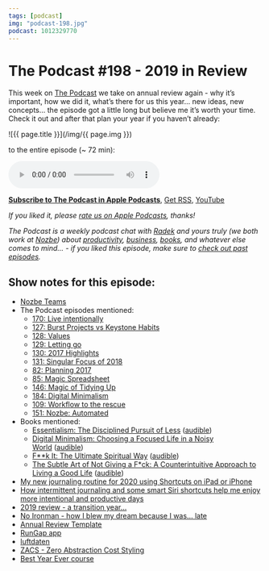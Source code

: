 ```yaml
---
tags: [podcast]
img: "podcast-198.jpg"
podcast: 1012329770
---
```


# The Podcast #198 - 2019 in Review

This week on [The Podcast][p] we take on annual review again - why it’s important, how we did it, what’s there for us this year... new ideas, new concepts... the episode got a little long but believe me it’s worth your time. Check it out and after that plan your year if you haven’t already:

<!--More-->

![{{ page.title }}](/img/{{ page.img }})

 to the entire episode (~ 72 min):

<audio controls>
<source src="https://files.nozbe.com/podcast/198.mp3" type="audio/mpeg">
</audio>

**[Subscribe to The Podcast in Apple Podcasts][i]**, [Get RSS][rss], [YouTube][y]

*If you liked it, please [rate us on Apple Podcasts][i], thanks!*

*The Podcast is a weekly podcast chat with [Radek][r] and yours truly (we both work at [Nozbe][n]) about [productivity](/productivity), [business](/business), [books](/books), and whatever else comes to mind… - if you liked this episode, make sure to [check out past episodes](/podcast).*

## Show notes for this episode:

  * [Nozbe Teams](https://nozbe.com/teams/)
  * The Podcast episodes mentioned:
    * [170: Live intentionally](/podcast-170)
    * [127: Burst Projects vs Keystone Habits](/podcast-127)
    * [128: Values](/podcast-128)
    * [129: Letting go](/podcast-129)
    * [130: 2017 Highlights](/podcast-130)
    * [131: Singular Focus of 2018](/podcast-131)
    * [82: Planning 2017](/podcast-62)
    * [85: Magic Spreadsheet](/podcast-65)
    * [146: Magic of Tidying Up](/podcast-146)
    * [184: Digital Minimalism](/podcast-184)
    * [109: Workflow to the rescue](/podcast-109)
    * [151: Nozbe: Automated](/podcast-151)
  * Books mentioned:
    * [Essentialism: The Disciplined Pursuit of Less](https://www.amazon.com/Essentialism-Disciplined-Pursuit-Greg-McKeown/dp/0804137382/) ([audible](https://www.audible.com/pd/Essentialism-Audiobook/B00IWZ6XGA))
    * [Digital Minimalism: Choosing a Focused Life in a Noisy World](https://www.amazon.com/Digital-Minimalism-Choosing-Focused-Noisy/dp/0525536515/) ([audible](https://www.audible.com/pd/Digital-Minimalism-Audiobook/B07LGF8TCJ))
    * [F**k It: The Ultimate Spiritual Way](https://www.amazon.com/F-k-Ultimate-Spiritual-Way/dp/1401945996/) ([audible](https://www.audible.com/pd/F-k-It-Audiobook/B00IFLFF2Y))
    * [The Subtle Art of Not Giving a F*ck: A Counterintuitive Approach to Living a Good Life](https://www.amazon.com/Subtle-Art-Not-Giving-Counterintuitive/dp/0062457713/) ([audible](https://www.audible.com/pd/The-Subtle-Art-of-Not-Giving-a-F-ck-Audiobook/B01I28NFEE))
  * [My new journaling routine for 2020 using Shortcuts on iPad or iPhone](https://sliwinski.com/newjournal/)
  * [How intermittent journaling and some smart Siri shortcuts help me enjoy more intentional and productive days](https://sliwinski.com/journaling/)
  * [2019 review - a transition year...](https://sliwinski.com/2019/)
  * [No Ironman - how I blew my dream because I was... late](https://sliwinski.com/noiron/)
  * [Annual Review Template](https://nozbe.how/nf9bi)
  * [RunGap app](https://www.rungap.com/)
  * [luftdaten](https://luftdaten.info/)
  * [ZACS - Zero Abstraction Cost Styling](https://github.com/Nozbe/zacs)
  * [Best Year Ever course](https://bestyearever.me/course/?utm_source=direct)

[y]: https://michael.gratis/thepodcastyt
[rss]: https://thepodcast.fm/episodes?format=RSS
[e]: /podcast-198

[p]: /podcast
[n]: https://michael.gratis/nozbe
[r]: https://michael.gratis/radex
[i]: https://michael.gratis/thepodcast
[o]: https://michael.gratis/ipadonly

